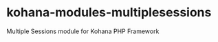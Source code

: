 kohana-modules-multiplesessions
===============================

Multiple Sessions module for Kohana PHP Framework
